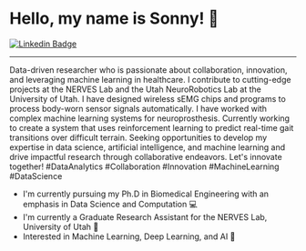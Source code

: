 <h1 align = "left"> Hello, my name is Sonny! 🐣 </h1>

[![Linkedin Badge](https://img.shields.io/badge/-Sonny--Jones-blue?style=flat&logo=Linkedin&logoColor=white)](https://www.linkedin.com/sonnyjoness/ "Connect on LinkedIn")

---

Data-driven researcher who is passionate about collaboration, innovation, and leveraging machine learning in healthcare. I contribute to cutting-edge projects at the NERVES Lab and the Utah NeuroRobotics Lab at the University of Utah. I have designed wireless sEMG chips and programs to process body-worn sensor signals automatically. I have worked with complex machine learning systems for neuroprosthesis. Currently working to create a system that uses reinforcement learning to predict real-time gait transitions over difficult terrain. Seeking opportunities to develop my expertise in data science, artificial intelligence, and machine learning and drive impactful research through collaborative endeavors. Let's innovate together! #DataAnalytics #Collaboration #Innovation #MachineLearning #DataScience

 - I'm currently pursuing my Ph.D in Biomedical Engineering with an emphasis in Data Science and Computation 💻
 - I'm currently a Graduate Research Assistant for the NERVES Lab, University of Utah 🧠
 - Interested in Machine Learning, Deep Learning, and AI 🦾
